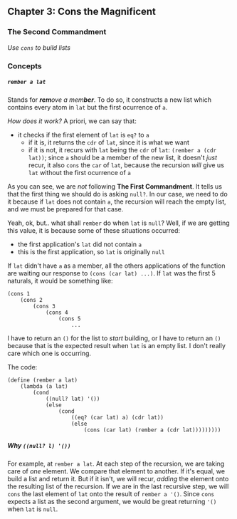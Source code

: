 ## Chapter 3: Cons the Magnificent

### The Second Commandment

*Use `cons` to build lists*

### Concepts

##### `rember a lat`

Stands for _**rem**ove a mem**ber**_. To do so, it constructs a new list which contains every atom in `lat` but the first ocurrence of `a`.

*How does it work?* A priori, we can say that:

* it checks if the first element of `lat` is `eq?` to `a`
	* if it is, it returns the `cdr` of `lat`, since it is what we want
	* if it is not, it recurs with `lat` being the `cdr` of `lat`: `(rember a (cdr lat))`; since `a` should be a member of the new list, it doesn't *just* recur, it also `cons` the `car` of `lat`, because the recursion *will* give us `lat` without the first ocurrence of `a`

As you can see, we are *not* following **The First Commandment**. It tells us that the first thing we should do is asking `null?`. In our case, we need to do it because if `lat` does not contain `a`, the recursion will reach the empty list, and we must be prepared for that case.

Yeah, ok, but.. what shall `rember` do when `lat` is `null`? Well, if we are getting this value, it is because some of these situations occurred:

* the first application's `lat` did not contain `a`
* this is the first application, so `lat` is originally `null`

If `lat` didn't have `a` as a member, all the others applications of the function are waiting our response to `(cons (car lat) ...)`. If `lat` was the first 5 naturals, it would be something like:

```
(cons 1
	(cons 2
		(cons 3
			(cons 4
				(cons 5
					...
```

I have to return an `()` for the list to *start* building, or I have to return an `()` because that is the expected result when `lat` is an empty list. I don't really care which one is occurring.

The code:

```
(define (rember a lat)
	(lambda (a lat)
		(cond
			((null? lat) '())
			(else
				(cond
					((eq? (car lat) a) (cdr lat))
					(else
						(cons (car lat) (rember a (cdr lat)))))))))
```

##### Why `((null? l) '())`

For example, at `rember a lat`. At each step of the recursion, we are taking care of *one* element. We compare that element to another. If it's equal, we build a list and return it. But if it isn't, we will recur, *adding* the element onto the resulting list of the recursion. If we are in the last recursive step, we will `cons` the last element of `lat` onto the result of `rember a '()`. Since `cons` expects a list as the second argument, we would be great returning `'()` when `lat` is `null`.